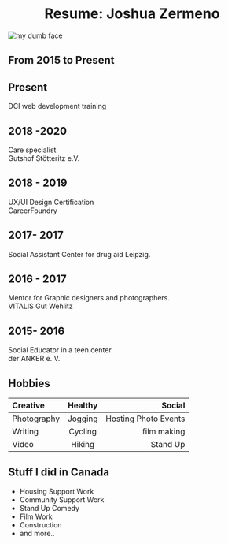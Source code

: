 

# <div align="center">Resume: Joshua Zermeno

![my dumb face](https://i.pinimg.com/originals/aa/f8/df/aaf8dfa9afa502683520cf88fcf37890.jpg)

##  From 2015 to Present

## Present

DCI web development training

## 2018 -2020

Care specialist  
Gutshof Stötteritz e.V.


## 2018 - 2019
UX/UI Design Certification  
CareerFoundry

## 2017- 2017

Social Assistant
Center for drug aid Leipzig.

## 2016 - 2017

Mentor for Graphic designers and photographers.   
VITALIS Gut Wehlitz


## 2015- 2016 

Social Educator in a teen center.  
der ANKER e. V. 



## Hobbies

| Creative     | Healthy | Social    |
| :---        |    :----:   |          ---: |
| Photography     | Jogging       | Hosting Photo Events   |
| Writing  | Cycling      | film making    |
| Video    | Hiking    |    Stand Up    |

## Stuff I did in Canada  

* Housing Support Work
* Community Support Work
* Stand Up Comedy
* Film Work
* Construction
* and more..